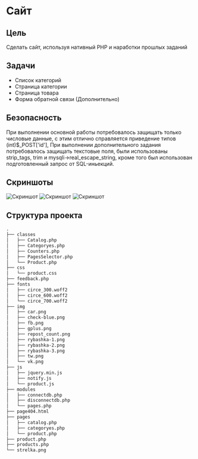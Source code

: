 # Сайт

## Цель
Сделать сайт, используя нативный PHP и наработки прошлых заданий

## Задачи
* Список категорий
* Страница категории
* Страница товара
* Форма обратной связи (Дополнительно)

## Безопасность
При выполнении основной работы потребовалось защищать только числовые данные,
с этим отлично справляется приведение типов (int)$_POST['id'],
При выполнении дополнительного задания потребовалось защищать текстовые поля,
были использованы strip_tags, trim и mysqli->real_escape_string, кроме того был
использован подготовленный запрос от SQL-иньекций. 

## Скриншоты
![Скриншот](https://sun9-57.userapi.com/impg/WN4wMS9e_BMB-demXEmUaWY842-qr-X4nTNFtQ/De_ZBrLJ0ZE.jpg?size=1366x768&quality=95&sign=eec3437054b5441045ad25ddca50ccaa&type=album)
![Скриншот](https://sun9-21.userapi.com/impg/Xp1a-sQ8dFgvhXDrJs4qJG4x0E8V7qkImY7z2w/yngort6cfTs.jpg?size=1366x768&quality=95&sign=86c185d21396f27d754ae69408bfa337&type=album)
![Скриншот](https://sun9-80.userapi.com/impg/-36GDEovkUPuz-9nBwNzac9fjxJebfTRW-itCQ/4zQ5rjCUArI.jpg?size=1366x768&quality=95&sign=8c8c6fecadcb557ceefb8537fa9caa3d&type=album)

## Cтруктура проекта
```markdown
.
├── classes
│   ├── Catalog.php
│   ├── Categoryes.php
│   ├── Counters.php
│   ├── PagesSelector.php
│   └── Product.php
├── css
│   └── product.css
├── feedback.php
├── fonts
│   ├── circe_300.woff2
│   ├── circe_600.woff2
│   └── circe_700.woff2
├── img
│   ├── car.png
│   ├── check-blue.png
│   ├── fb.png
│   ├── gplus.png
│   ├── repost_count.png
│   ├── rybashka-1.png
│   ├── rybashka-2.png
│   ├── rybashka-3.png
│   ├── tw.png
│   └── vk.png
├── js
│   ├── jquery.min.js
│   ├── notify.js
│   └── product.js
├── modules
│   ├── connectdb.php
│   ├── disconnectdb.php
│   └── pages.php
├── page404.html
├── pages
│   ├── catalog.php
│   ├── categoryes.php
│   └── product.php
├── product.php
├── products.php
└── strelka.png
```

